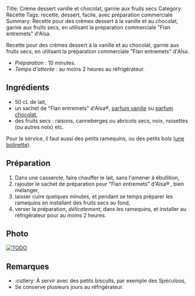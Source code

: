 Title: Crème dessert vanille et chocolat, garnie aux fruits secs
Category: Recette
Tags: recette, dessert, facile, avec préparation commerciale
Summary: Recette pour des crèmes dessert à la vanille et au chocolat, garnie aux fruits secs, en utilisant la préparation commerciale "Flan entremets" d'Alsa.

Recette pour des crèmes dessert à la vanille et au chocolat, garnie aux fruits secs, en utilisant la préparation commerciale "Flan entremets" d'Alsa.

- *Préparation* : 10 minutes.
- *Temps d'attente* : au moins 2 heures au réfrigérateur.

## Ingrédients
- 50 cL de lait,
- un sachet de "Flan entremets" d'Alsa®, [parfum vanille](https://www.alsa.fr/nos-produits/flan-entremets-la-vanille/) ou [parfum chocolat](https://www.alsa.fr/nos-produits/flan-entremets-tres-chocolat/),
- des fruits secs : raisons, canneberges ou abricots secs, noix, noisettes (ou autres noix) etc.

Pour le service, il faut aussi des petits ramequins, ou des petits bols ([une bolinette](https://youtu.be/1iukK0_tUH8?t=38)).

## Préparation
1. Dans une casserole, faire chauffer le lait, sans l'amener à ébullition,
2. rajouter le sachet de préparation pour "Flan entremets" d'Alsa® , bien mélanger,
3. laisser cuire quelques minutes, et pendant se temps préparer les ramequins en installant des fruits secs au fond,
4. verser la préparation, *délicatement*, dans les ramequins, et installer au réfrigérateur pour au moins 2 heures.

## Photo
[![TODO]({filename}images/blank.png)](#)

## Remarques
- :cutlery: À servir avec des petits biscuits, par exemple des Spéculoos,
- Se conserve plusieurs jours au réfrigérateur.
